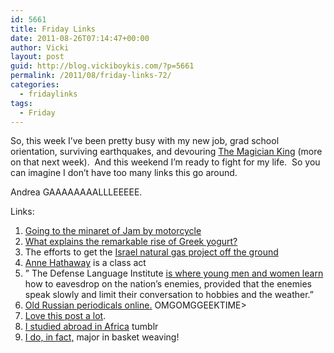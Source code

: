 ```yaml
---
id: 5661
title: Friday Links
date: 2011-08-26T07:14:47+00:00
author: Vicki
layout: post
guid: http://blog.vickiboykis.com/?p=5661
permalink: /2011/08/friday-links-72/
categories:
  - fridaylinks
tags:
  - Friday
---
```

So, this week I&#8217;ve been pretty busy with my new job, grad school orientation, surviving earthquakes, and devouring <a href="http://www.amazon.com/Magician-King-Novel-Lev-Grossman/dp/0670022314" target="_blank">The Magician King</a> (more on that next week).  And this weekend I&#8217;m ready to fight for my life.  So you can imagine I don&#8217;t have too many links this go around.


  
Andrea GAAAAAAAALLLEEEEE.

Links:

  1. <a href="http://www.flickr.com/photos/jeromestarkey/sets/72157627446562830/show/" target="_blank">Going to the minaret of Jam by motorcycle</a>
  2. <a href="http://www.tnr.com/article/93638/greek-yogurt" target="_blank">What explains the remarkable rise of Greek yogurt?</a>
  3. The efforts to get the <a href="http://www.fastcompany.com/magazine/158/israel-oil" target="_blank">Israel natural gas project off the ground</a>
  4. <a href="http://www.interviewmagazine.com/film/anne-hathaway-1/" target="_blank">Anne Hathaway</a> is a class act
  5. &#8221; The Defense Language Institute <a href="http://idlewords.com/2011/08/why_arabic_is_terrific.htm" target="_blank">is where young men and women learn</a> how to eavesdrop on the nation&#8217;s enemies, provided that the enemies speak slowly and limit their conversation to hobbies and the weather.&#8221;
  6. <a href="http://www.languagehat.com/archives/004347.php" target="_blank">Old Russian periodicals online.</a> OMGOMGGEEKTIME>
  7. <a href="http://edgeofthesandbox.wordpress.com/2011/08/19/penelope-trunks-blueprint/" target="_blank">Love this post a lot</a>.
  8. <a href="http://gurlgoestoafrica.tumblr.com/" target="_blank">I studied abroad in Africa</a> tumblr
  9. <a href="http://www.mcsweeneys.net/articles/i-do-in-fact-major-in-basket-weaving" target="_blank">I do, in fact,</a> major in basket weaving!